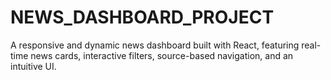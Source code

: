 # NEWS_DASHBOARD_PROJECT
A responsive and dynamic news dashboard built with React, featuring real-time news cards, interactive filters, source-based navigation, and an intuitive UI.
